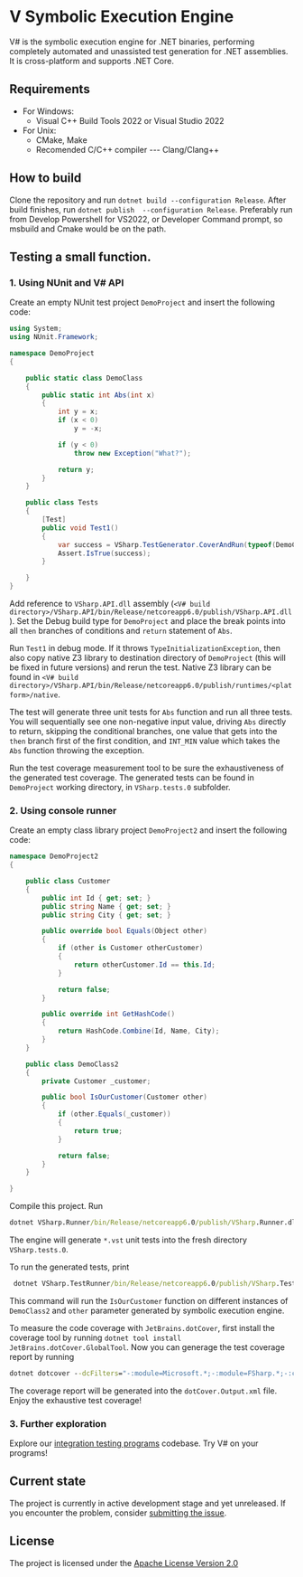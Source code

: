 # V Symbolic Execution Engine 

V# is the symbolic execution engine for .NET binaries, performing completely automated and unassisted test generation for .NET assemblies. It is cross-platform and supports .NET Core.

## Requirements

- For Windows:
    - Visual C++ Build Tools 2022 or Visual Studio 2022
- For Unix:
    - CMake, Make
    - Recomended C/C++ compiler --- Clang/Clang++

## How to build

Clone the repository and run `dotnet build --configuration Release`. After build finishes, run `dotnet publish  --configuration Release`. Preferably run from Develop Powershell for VS2022, or Developer Command prompt, so msbuild and Cmake would be on the path.

## Testing a small function.

### 1. Using NUnit and V# API

Create an empty NUnit test project `DemoProject` and insert the following code:

```csharp
using System;
using NUnit.Framework;

namespace DemoProject
{

    public static class DemoClass
    {
        public static int Abs(int x)
        {
            int y = x;
            if (x < 0)
                y = -x;

            if (y < 0)
                throw new Exception("What?");

            return y;
        }
    }

    public class Tests
    {
        [Test]
        public void Test1()
        {
            var success = VSharp.TestGenerator.CoverAndRun(typeof(DemoClass));
            Assert.IsTrue(success);
        }

    }
}
```

Add reference to `VSharp.API.dll` assembly (`<V# build directory>/VSharp.API/bin/Release/netcoreapp6.0/publish/VSharp.API.dll`). Set the Debug build type for `DemoProject` and place the break points into all `then` branches of conditions and `return` statement of `Abs`.

Run `Test1` in debug mode. If it throws `TypeInitializationException`, then also copy native Z3 library to destination directory of `DemoProject` (this will be fixed in future versions) and rerun the test. Native Z3 library can be found in `<V# build directory>/VSharp.API/bin/Release/netcoreapp6.0/publish/runtimes/<platform>/native`.

The test will generate three unit tests for `Abs` function and run all three tests. You will sequentially see one non-negative input value, driving `Abs` directly to return, skipping the conditional branches, one value that gets into the `then` branch first of the first condition, and `INT_MIN` value which takes the `Abs` function throwing the exception.

Run the test coverage measurement tool to be sure the exhaustiveness of the generated test coverage. The generated tests can be found in `DemoProject` working directory, in `VSharp.tests.0` subfolder.

### 2. Using console runner

Create an empty class library project `DemoProject2` and insert the following code:

```csharp
namespace DemoProject2
{

    public class Customer
    {
        public int Id { get; set; }
        public string Name { get; set; }
        public string City { get; set; }

        public override bool Equals(Object other)
        {
            if (other is Customer otherCustomer)
            {
                return otherCustomer.Id == this.Id;
            }

            return false;
        }

        public override int GetHashCode()
        {
            return HashCode.Combine(Id, Name, City);
        }
    }

    public class DemoClass2
    {
        private Customer _customer;

        public bool IsOurCustomer(Customer other)
        {
            if (other.Equals(_customer))
            {
                return true;
            }

            return false;
        }
    }

}
```

Compile this project. Run 
```bat
dotnet VSharp.Runner/bin/Release/netcoreapp6.0/publish/VSharp.Runner.dll --public-methods-of-class DemoProject2.DemoClass2 <path to DemoProject2.dll>
```

The engine will generate `*.vst` unit tests into the fresh directory `VSharp.tests.0`.

To run the generated tests, print 
```bat
 dotnet VSharp.TestRunner/bin/Release/netcoreapp6.0/publish/VSharp.TestRunner.dll VSharp.tests.0
```

This command will run the `IsOurCustomer` function on different instances of `DemoClass2` and `other` parameter generated by symbolic execution engine. 

To measure the code coverage with `JetBrains.dotCover`, first install the coverage tool by running `dotnet tool install JetBrains.dotCover.GlobalTool`. Now you can generage the test coverage report by running 
```bat
dotnet dotcover --dcFilters="-:module=Microsoft.*;-:module=FSharp.*;-:class=VSharp.*;-:module=VSharp.Utils" VSharp.TestRunner.dll VSharp.tests.0 --dcReportType=DetailedXML
```

The coverage report will be generated into the `dotCover.Output.xml` file. Enjoy the exhaustive test coverage!

### 3. Further exploration

Explore our [integration testing programs](https://github.com/VSharp-team/VSharp/tree/master/VSharp.Test/Tests) codebase. Try V# on your programs!

## Current state

The project is currently in active development stage and yet unreleased. If you encounter the problem, consider [submitting the issue](https://github.com/VSharp-team/VSharp/issues).

## License

The project is licensed under the [Apache License Version 2.0](https://www.apache.org/licenses/LICENSE-2.0)
